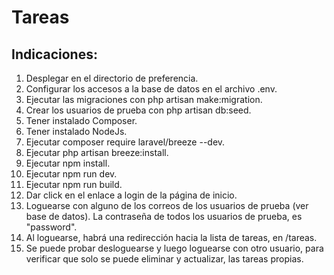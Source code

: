 # Tareas

## Indicaciones:
1. Desplegar en el directorio de preferencia.
2. Configurar los accesos a la base de datos en el archivo .env.
3. Ejecutar las migraciones con php artisan make:migration.
4. Crear los usuarios de prueba con php artisan db:seed.
5. Tener instalado Composer.
6. Tener instalado NodeJs.
7. Ejecutar composer require laravel/breeze --dev.
8. Ejecutar php artisan breeze:install.
9. Ejecutar npm install.
10. Ejecutar npm run dev.
11. Ejecutar npm run build.
12. Dar click en el enlace a login de la página de inicio.
13. Loguearse con alguno de los correos de los usuarios de prueba (ver base de datos). La contraseña de todos los usuarios de prueba, es "password".
14. Al loguearse, habrá una redirección hacia la lista de tareas, en /tareas.
15. Se puede probar desloguearse y luego loguearse con otro usuario, para verificar que solo se puede eliminar y actualizar, las tareas propias.
